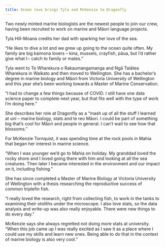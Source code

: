 ```yaml
---
title: Ocean love brings Tyla and McKenzie to Dragonfly
---
```

Two newly minted marine biologists are the newest people to join our crew, having been recruited to work on marine and Māori language projects.

<!--more-->

Tyla Hill-Moana credits her dad with sparking her love of the sea.

“He likes to dive a lot and we grew up going to the ocean quite often. My family are big kaimona lovers – kina, mussels, crayfish, pāua, but I’d rather give what I¬ catch to family or mates.”

Tyla went to Te Wharekura o Rakaumangamanga and Ngā Taiātea Wharekura in Waikato and then moved to Wellington. She has a bachelor’s degree in marine biology and Māori from Victoria University of Wellington and this year she’s been working towards a Master of Marine Conservation.

“I had to change a few things because of COVID. I still have one data science paper to complete next year, but that fits well with the type of work I’m doing here.”

She describes her role at Dragonfly as a “mash up of all the stuff I learned at uni – marine biology, stats and te reo Māori. I could be part of something big that’s cool for Māori and people in general. I can’t wait to see how that blossoms.”

For McKenzie Tornquist, it was spending time at the rock pools in Mahia that began her interest in marine science.

“When I was younger we’d go to Mahia on holiday. My granddad loved the rocky shore and I loved going there with him and looking at all the sea creatures. Then later I became interested in the environment and our impact on it, including fishing.”

She has since completed a Master of Marine Biology at Victoria University of Wellington with a thesis researching the reproductive success of common triplefin fish.

“I really loved the research, right from collecting fish, to work in the tanks to examining their otoliths under the microscope. I also love stats, so the data analysis and write-up was also really enjoyable. There were new things to do every day.”

McKenzie says she always regretted not doing more stats at university. “When this job came up I was really excited as I saw it as a place where I could use my skills and learn new ones. Being able to do that in the context of marine biology is also very cool.”
